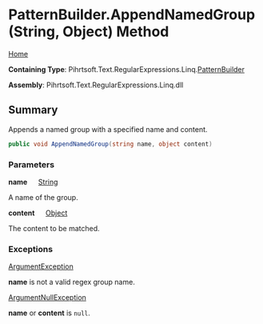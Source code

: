# PatternBuilder\.AppendNamedGroup\(String, Object\) Method

[Home](../../../../../../README.md)

**Containing Type**: Pihrtsoft\.Text\.RegularExpressions\.Linq\.[PatternBuilder](../README.md)

**Assembly**: Pihrtsoft\.Text\.RegularExpressions\.Linq\.dll

## Summary

Appends a named group with a specified name and content\.

```csharp
public void AppendNamedGroup(string name, object content)
```

### Parameters

**name** &emsp; [String](https://docs.microsoft.com/en-us/dotnet/api/system.string)

A name of the group\.

**content** &emsp; [Object](https://docs.microsoft.com/en-us/dotnet/api/system.object)

The content to be matched\.

### Exceptions

[ArgumentException](https://docs.microsoft.com/en-us/dotnet/api/system.argumentexception)

**name** is not a valid regex group name\.

[ArgumentNullException](https://docs.microsoft.com/en-us/dotnet/api/system.argumentnullexception)

**name** or **content** is `null`\.

